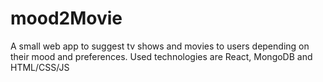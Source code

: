 # mood2Movie
A small web app to suggest tv shows and movies to users depending on their mood and preferences. Used technologies are React, MongoDB and HTML/CSS/JS
